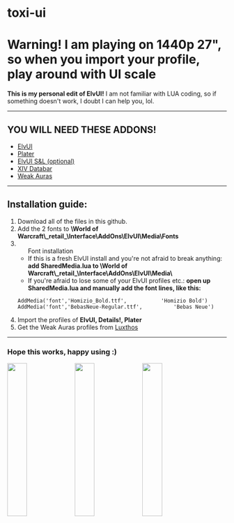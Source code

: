 # toxi-ui
<h1>Warning! I am playing on 1440p 27", so when you import your profile, play around with UI scale</h1>
<b>This is my personal edit of ElvUI!</b>
I am not familiar with LUA coding, so if something doesn't work, I doubt I can help you, lol.
<hr>
<h2><b>YOU WILL NEED THESE ADDONS!</b></h2>
<ul>
  <li><a href="https://www.tukui.org/download.php?client=win">ElvUI</a></li>
  <li><a href="https://www.curseforge.com/wow/addons/details>Details! Damage Meter</a></li>
  <li><a href="https://www.curseforge.com/wow/addons/plater-nameplates">Plater</a></li>
  <li><a href="https://www.tukui.org/download.php?client=win">ElvUI S&L (optional)</a></li>
  <li><a href="https://github.com/Vicious-wow/XIV_Databar">XIV Databar</a></li>
  <li><a href="https://www.curseforge.com/wow/addons/weakauras-2">Weak Auras</a></li>
  </ul>
<hr>
<h2>Installation guide:</h2>
<ol>
  <li>Download all of the files in this github.</li>
  <li>Add the 2 fonts to <b>\World of Warcraft\_retail_\Interface\AddOns\ElvUI\Media\Fonts</b></li>
  <li><ul>Font installation

<li>If this is a fresh ElvUI install and you're not afraid to break anything:
  <b>add SharedMedia.lua to \World of Warcraft\_retail_\Interface\AddOns\ElvUI\Media\</b></li>
<li>If you're afraid to lose some of your ElvUI profiles etc.:
  <b>open up SharedMedia.lua and manually add the font lines, like this:</b></li></ul>
  
  ```
  AddMedia('font','Homizio_Bold.ttf',			'Homizio Bold')
  AddMedia('font','BebasNeue-Regular.ttf',			'Bebas Neue')
 ```
 <li>Import the profiles of <b>ElvUI, Details!, Plater</b></li>
 <li>Get the Weak Auras profiles from <a href="https://luxthos.com">Luxthos</a></li>
 </ol>
 <hr>
 <h3>Hope this works, happy using :)</h3>
 
 <img width="30%" height="30%" src="https://preview.redd.it/ndnalfwg1pt51.jpg?width=2560&format=pjpg&auto=webp&s=0e357fa73784d520c598bcba4f34491b84ca5c72">
 <img width="30%" height="30%" src="https://preview.redd.it/xxo5obxg1pt51.jpg?width=2560&format=pjpg&auto=webp&s=9747a9bb1c271b644108cfb220f273cc2694fc65">
 <img width="30%" height="30%" src="https://preview.redd.it/ych9ocwg1pt51.jpg?width=2560&format=pjpg&auto=webp&s=3d1bff58f834b69c420c336f4ba823adce832ef4">
